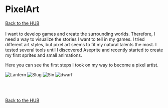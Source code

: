 
# PixelArt
[Back to the HUB](https://maxmatthias.github.io/BrainSpace/index.html)
<br><br>
I want to develop games and create the surrounding worlds. Therefore, I need a way to visualize the stories I want to tell in my games.
I tried different art styles, but pixel art seems to fit my natural talents the most.
I tested several tools until I discovered Aseprite and recently started to create my first sprites and small animations.

Here you can see the first steps I took on my way to become a pixel artist.

![Lantern](https://user-images.githubusercontent.com/81244784/129870459-3d5f052a-73ab-4bf2-8206-fa1aa7c71be5.gif)
![Slug](https://user-images.githubusercontent.com/81244784/129870311-a78635d2-2330-46d3-b2e6-ae90671d96bc.gif)
![Sin](https://user-images.githubusercontent.com/81244784/129871011-d89c670a-3054-4d35-ac1c-d587aa9722eb.png)
![dwarf](https://user-images.githubusercontent.com/81244784/129871069-22e8bffd-8905-4b4b-8633-f3265db7226a.png)

<br><br><br>
[Back to the HUB](https://maxmatthias.github.io/BrainSpace/index.html)
